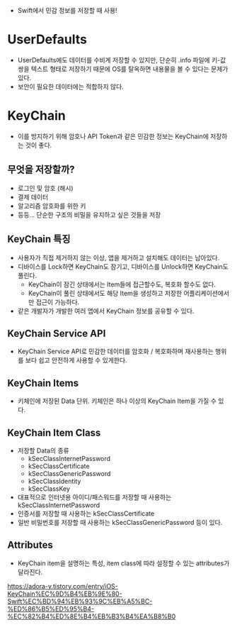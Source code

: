 - Swift에서 민감 정보를 저장할 때 사용!
# UserDefaults
- UserDefaults에도 데이터를 수비게 저장할 수 있지만, 단순히 .info 파일에 키-값 쌍을 텍스트 형태로 저장하기 때문에 OS를 탈옥하면 내용물을 볼 수 있다는 문제가 있다.
- 보안이 필요한 데이터에는 적합하지 않다.
# KeyChain
- 이를 방지하기 위해 암호나 API Token과 같은 민감한 정보는 KeyChain에 저장하는 것이 좋다.
## 무엇을 저장할까?
- 로그인 및 암호 (해시)
- 결제 데이터
- 알고리즘 암호화를 위한 키
- 등등... 단순한 구조의 비밀을 유지하고 싶은 것들을 저장
## KeyChain 특징
- 사용자가 직접 제거하지 않는 이상, 앱을 제거하고 설치해도 데이터는 남아있다.
- 디바이스를 Lock하면 KeyChain도 잠기고, 디바이스를 Unlock하면 KeyChain도 풀린다.
	- KeyChain이 잠긴 상태에서는 Item들에 접근할수도, 복호화 할수도 없다.
	- KeyChain이 풀린 상태에서도 해당 Item을 생성하고 저장한 어플리케이션에서만 접근이 가능하다.
- 같은 개발자가 개발한 여러 앱에서 KeyChain 정보를 공유할 수 있다.

## KeyChain Service API
- KeyChain Service API로 민감한 데이터를 암호화 / 복호화하며 재사용하는 행위를 보다 쉽고 안전하게 사용할 수 있게한다.
## KeyChain Items
- 키체인에 저장된 Data 단위. 키체인은 하나 이상의 KeyChain Item을 가질 수 있다.

## KeyChain Item Class
- 저장할 Data의 종류
	- kSecClassInternetPassword
	- kSecClassCertificate
	- kSecClassGenericPassword
	- kSecClassIdentity
	- kSecClassKey
- 대표적으로 인터넷용 아이디/패스워드를 저장할 때 사용하는 kSecClassInternetPassword
- 인증서를 저장할 때 사용하는 kSecClassCertificate
- 일반 비밀번호를 저장할 때 사용하는 kSecClassGenericPassword 등이 있다.

## Attributes
- KeyChain item을 설명하는 특성, item class에 따라 설정할 수 있는 attributes가 달라진다.

https://adora-y.tistory.com/entry/iOS-KeyChain%EC%9D%B4%EB%9E%80-Swift%EC%BD%94%EB%93%9C%EB%A5%BC-%ED%86%B5%ED%95%B4-%EC%82%B4%ED%8E%B4%EB%B3%B4%EA%B8%B0